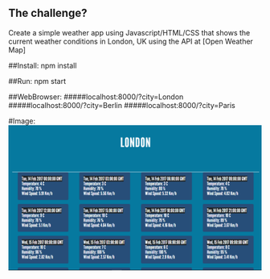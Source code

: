 ## The challenge?
Create a simple weather app using Javascript/HTML/CSS that shows the current weather conditions in London, UK using the API at [Open Weather Map]

##Install:
npm install

##Run: 
npm start

##WebBrowser:
#####localhost:8000/?city=London
#####localhost:8000/?city=Berlin
#####localhost:8000/?city=Paris

#Image:
![alt text](https://github.com/harshapat/openweatherapp_assignment/blob/master/Forecast_OpenWeatherApp.png "Screenshot")

